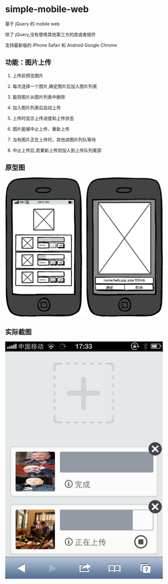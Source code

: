 simple-mobile-web
=================

基于 jQuery 的 mobile web

除了 jQuery,没有使用其他第三方的库或者插件

支持最新版的 iPhone Safari 和 Android Google Chrome

## 功能：图片上传

1. 上传前预览图片

2. 每次选择一个图片,确定图片后加入图片列表

3. 能将图片从图片列表中删除

4. 加入图片列表后自动上传

5. 上传时显示上传进度和上传状态

6. 图片能被中止上传、重新上传

7. 当有图片正在上传时，其他讲图片列队等待

8. 中止上传后,若重新上传则加入到上传队列尾部

## 原型图

![](./img/prototyping.png)

## 实际截图

![](./img/screenshot.jpg)